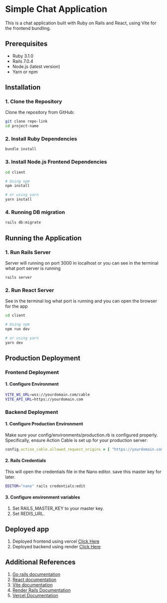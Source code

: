 # Simple Chat Application

This is a chat application built with Ruby on Rails and React, using Vite for the frontend bundling.

## Prerequisites

- Ruby 3.1.0
- Rails 7.0.4
- Node.js (latest version)
- Yarn or npm

## Installation

### 1. Clone the Repository

Clone the repository from GitHub:

```bash
git clone repo-link
cd project-name
```

### 2. Install Ruby Dependencies

```bash
bundle install
```

### 3. Install Node.js Frontend Dependencies

```bash
cd client
```

```bash
# Using npm
npm install

# or using yarn
yarn install
```

### 4. Running DB migration

```bash
rails db:migrate
```

## Running the Application

### 1. Run Rails Server

Server will running on port 3000 in localhost or you can see in the terminal what port server is running

```bash
rails server
```

### 2. Run React Server

See in the terminal log what port is running and you can open the browser for the app

```bash
cd client

# Using npm
npm run dev

# or using yarn
yarn dev
```

## Production Deployment

### Frontend Deployment

#### 1. Configure Environment

```bash
VITE_WS_URL=wss://yourdomain.com/cable
VITE_API_URL=https://yourdomain.com
```

### Backend Deployment

#### 1. Configure Production Environment

Make sure your config/environments/production.rb is configured properly. Specifically, ensure Action Cable is set up for your production server:

```ruby
config.action_cable.allowed_request_origins = [ "https://yourdomain.com" ]
```

#### 2. Rails Credentials

This will open the credentials file in the Nano editor. save this master key for later.

```bash
EDITOR="nano" rails credentials:edit
```

#### 3. Configure environment variables

1. Set RAILS_MASTER_KEY to your master key.
2. Set REDIS_URL.

## Deployed app

1. Deployed frontend using vercel [Click Here](https://chat-client-delta-five.vercel.app/)
2. Deployed backend using render [Click Here](https://backend-chat-8kqi.onrender.com)

## Additional References

1. [Go rails documentation](https://gorails.com/)
2. [React documentation](https://react.dev/)
3. [Vite documentation](https://vitejs.dev/)
4. [Render Rails Documentation](https://docs.render.com/deploy-rails)
5. [Vercel Documentation](https://vercel.com/docs/frameworks/vite)
